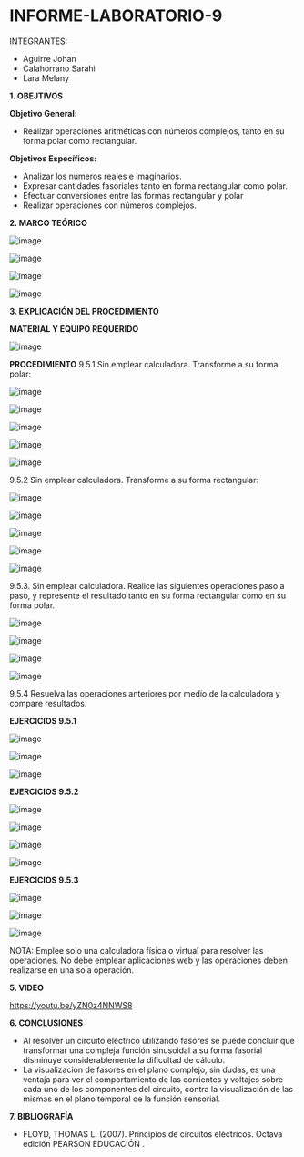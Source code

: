 # INFORME-LABORATORIO-9

INTEGRANTES:

* Aguirre Johan 
* Calahorrano Sarahi 
* Lara Melany


**1. OBEJTIVOS**

  **Objetivo General:**
  
  * Realizar operaciones aritméticas con números complejos, tanto en su forma polar como rectangular. 
  
  **Objetivos Específicos:**
* Analizar los números reales e imaginarios.  
* Expresar cantidades fasoriales tanto en forma rectangular como polar. 
* Efectuar conversiones entre las formas rectangular y polar 
* Realizar operaciones con números complejos. 

**2. MARCO TEÓRICO**

![image](https://user-images.githubusercontent.com/105020538/221105113-79661975-a437-48ca-9ba0-eb6808f5ced6.png)

![image](https://user-images.githubusercontent.com/105020538/221105150-9acd17e9-33b9-47f9-8ef6-bae861c410c5.png)

![image](https://user-images.githubusercontent.com/105020538/221105185-9d9a8da6-f346-455b-a5e2-6d8cbeb42491.png)

![image](https://user-images.githubusercontent.com/105020538/221105294-70af593c-dfcc-4ae8-9ae7-d5258597f28a.png)

**3.	EXPLICACIÓN DEL PROCEDIMIENTO**

**MATERIAL Y EQUIPO REQUERIDO**

![image](https://user-images.githubusercontent.com/105020538/221103633-b7d05a6c-b191-4654-95e1-e3b411941976.png)

**PROCEDIMIENTO**
9.5.1 Sin emplear calculadora. Transforme a su forma polar: 

![image](https://user-images.githubusercontent.com/105020538/221103871-c20bd474-f5a7-4799-bee5-97fcf2c5c1c3.png)

![image](https://user-images.githubusercontent.com/105020538/221103960-51b9ab30-5bf7-401f-b159-f08190df6a49.png)

![image](https://user-images.githubusercontent.com/105020538/221104002-e6d63f3f-4e33-46c9-ad98-5e08ea01fce5.png)

![image](https://user-images.githubusercontent.com/105020538/221104041-a5af9ea3-8839-4986-baf8-ed4ee2c9a272.png)

![image](https://user-images.githubusercontent.com/105020538/221104089-442f3ed8-b568-4aa6-93e8-9204c3c48e5b.png)

9.5.2 Sin emplear calculadora. Transforme a su forma rectangular: 

![image](https://user-images.githubusercontent.com/105020538/221104133-1aa17567-157f-4201-a793-80f175f4550b.png)

![image](https://user-images.githubusercontent.com/105020538/221104155-3322b871-807b-49f3-874b-9a707e0e0293.png)

![image](https://user-images.githubusercontent.com/105020538/221104166-4ea07efc-b3bc-4dbd-9efc-df109f3dafd1.png)

![image](https://user-images.githubusercontent.com/105020538/221104191-9a7e7b53-a613-4a19-b4ae-a9d6914928af.png)

![image](https://user-images.githubusercontent.com/105020538/221104213-f13f40b1-179d-448d-a3ea-d9cac0c30baf.png)

9.5.3. Sin emplear calculadora. Realice las siguientes operaciones paso a paso, y represente el resultado tanto en su forma rectangular como en su forma polar. 

![image](https://user-images.githubusercontent.com/105020538/221104242-9fc84cef-2473-44e3-b926-d3e44790afd8.png)

![image](https://user-images.githubusercontent.com/105020538/221197965-f8de0814-9371-470a-b4c6-53a8ce69ae83.png)

![image](https://user-images.githubusercontent.com/105020538/221198008-58f7f2e8-70a6-454c-b16a-c602d82cf964.png)

![image](https://user-images.githubusercontent.com/105020538/221198053-afcca074-4b9c-4f2b-ac05-69c21d7f2dc6.png)

9.5.4 Resuelva las operaciones anteriores por medio de la calculadora y compare resultados.

**EJERCICIOS 9.5.1** 

![image](https://user-images.githubusercontent.com/105020538/221104288-c8b100dc-1fc6-4806-96bc-0daf63abe5c6.png)

![image](https://user-images.githubusercontent.com/105020538/221104339-8990978f-e46c-4911-8fc2-3d15061b657c.png)

![image](https://user-images.githubusercontent.com/105020538/221104411-6179ad65-28d9-4490-875b-ae7bdd730ee0.png)

**EJERCICIOS 9.5.2**

![image](https://user-images.githubusercontent.com/105020538/221104877-1687e44e-47ac-4ec2-a8b7-e37ba823c010.png)

![image](https://user-images.githubusercontent.com/105020538/221104724-c321ec10-c0b0-4f2d-ae1c-4a5a32d57088.png)

![image](https://user-images.githubusercontent.com/105020538/221104759-138c8e32-92db-4a05-80ea-2e479d5ceb7f.png)

![image](https://user-images.githubusercontent.com/105020538/221104773-31e78df3-47b9-4ef2-aea6-2d40885501dd.png)

**EJERCICIOS 9.5.3**

![image](https://user-images.githubusercontent.com/105020538/221198159-614a1115-1ff0-4de2-bfb4-d62ddd16e834.png)

![image](https://user-images.githubusercontent.com/105020538/221198253-a5050091-d7cc-416e-8348-508feee65993.png)

![image](https://user-images.githubusercontent.com/105020538/221198296-595b70dd-6135-4d63-b930-885e918df72c.png)

NOTA: Emplee solo una calculadora física o virtual para resolver las operaciones. No debe emplear aplicaciones web y las operaciones 
deben realizarse en una sola operación. 

**5. VIDEO**

https://youtu.be/yZN0z4NNWS8

**6. CONCLUSIONES** 

* Al resolver un circuito eléctrico utilizando fasores se puede concluir que transformar una compleja función sinusoidal a su forma fasorial disminuye considerablemente la dificultad de cálculo. 
* La visualización de fasores en el plano complejo, sin dudas, es una ventaja para ver el comportamiento de las corrientes y voltajes sobre cada uno de los componentes del circuito, contra la 
visualización de las mismas en el plano temporal de la función sensorial.   

**7. BIBLIOGRAFÍA**

* FLOYD, THOMAS L. (2007). Principios de circuitos eléctricos. Octava edición PEARSON EDUCACIÓN . 

 


